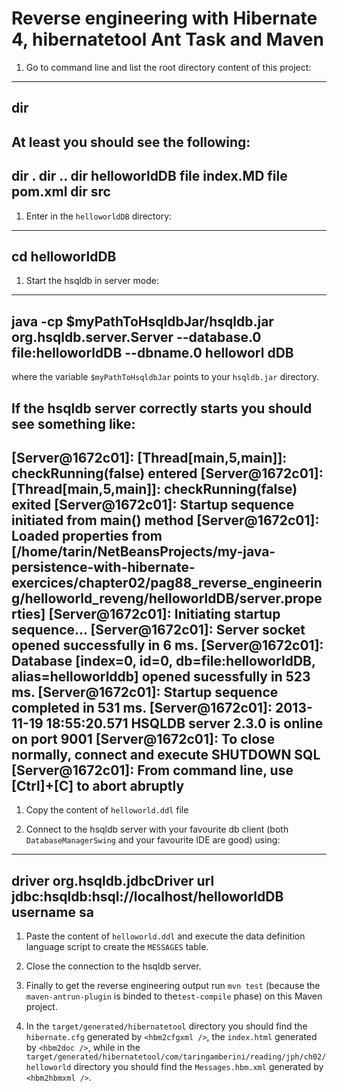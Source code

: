 Reverse engineering with Hibernate 4, hibernatetool Ant Task and Maven
======================================================================

1. Go to command line and list the root directory content of this project:
---
dir
---
At least you should see the following:
---
dir  .
dir  ..
dir  helloworldDB
file index.MD
file pom.xml
dir  src
---

1. Enter in the `helloworldDB` directory:
---
cd helloworldDB
---

1. Start the hsqldb in server mode:
---
java -cp $myPathToHsqldbJar/hsqldb.jar org.hsqldb.server.Server --database.0 file:helloworldDB --dbname.0 helloworl
dDB
---
where the variable `$myPathToHsqldbJar` points to your `hsqldb.jar` directory.

If the hsqldb server correctly starts you should see something like:
---
[Server@1672c01]: [Thread[main,5,main]]: checkRunning(false) entered
[Server@1672c01]: [Thread[main,5,main]]: checkRunning(false) exited
[Server@1672c01]: Startup sequence initiated from main() method
[Server@1672c01]: Loaded properties from [/home/tarin/NetBeansProjects/my-java-persistence-with-hibernate-exercices/chapter02/pag88_reverse_engineering/helloworld_reveng/helloworldDB/server.properties]
[Server@1672c01]: Initiating startup sequence...
[Server@1672c01]: Server socket opened successfully in 6 ms.
[Server@1672c01]: Database [index=0, id=0, db=file:helloworldDB, alias=helloworlddb] opened sucessfully in 523 ms.
[Server@1672c01]: Startup sequence completed in 531 ms.
[Server@1672c01]: 2013-11-19 18:55:20.571 HSQLDB server 2.3.0 is online on port 9001
[Server@1672c01]: To close normally, connect and execute SHUTDOWN SQL
[Server@1672c01]: From command line, use [Ctrl]+[C] to abort abruptly
---

1. Copy the content of `helloworld.ddl` file

1. Connect to the hsqldb server with your favourite db client (both
`DatabaseManagerSwing` and your favourite IDE are good) using:
---
driver   org.hsqldb.jdbcDriver
url      jdbc:hsqldb:hsql://localhost/helloworldDB
username sa
---

1. Paste the content of `helloworld.ddl` and execute the data definition
language script to create the `MESSAGES` table.

1. Close the connection to the hsqldb server.

1. Finally to get the reverse engineering output run `mvn test` (because the
`maven-antrun-plugin` is binded to the`test-compile` phase) on this Maven
project.

1. In the `target/generated/hibernatetool` directory you should find the
`hibernate.cfg` generated by `<hbm2cfgxml />`, the `index.html` generated
by `<hbm2doc />`, while in the
`target/generated/hibernatetool/com/taringamberini/reading/jph/ch02/helloworld`
directory you should find the `Messages.hbm.xml` generated by `<hbm2hbmxml />`.
